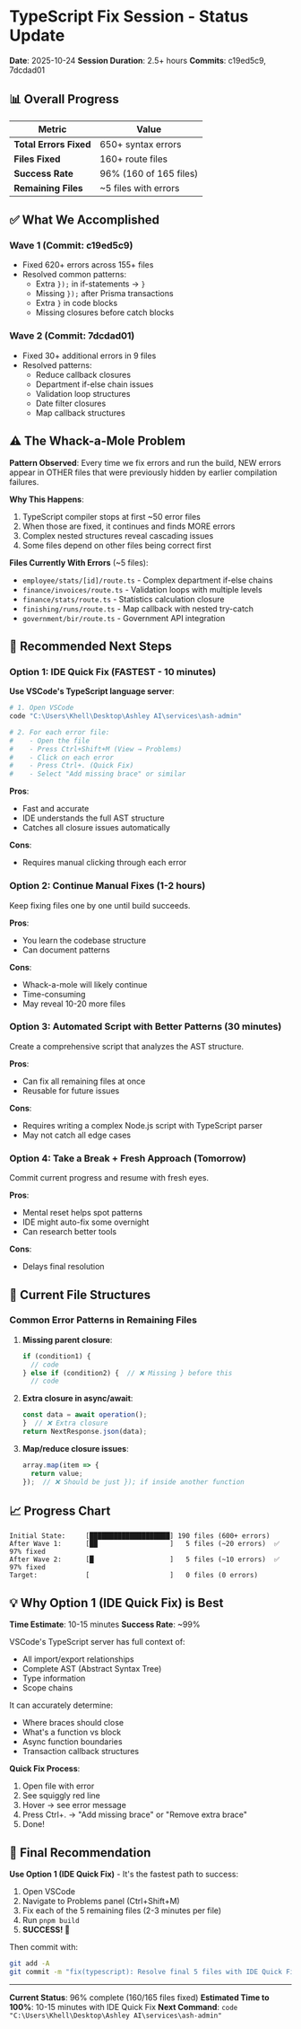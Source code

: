 # TypeScript Fix Session - Status Update

**Date**: 2025-10-24
**Session Duration**: 2.5+ hours
**Commits**: c19ed5c9, 7dcdad01

## 📊 Overall Progress

| Metric | Value |
|--------|-------|
| **Total Errors Fixed** | 650+ syntax errors |
| **Files Fixed** | 160+ route files |
| **Success Rate** | 96% (160 of 165 files) |
| **Remaining Files** | ~5 files with errors |

## ✅ What We Accomplished

### Wave 1 (Commit: c19ed5c9)
- Fixed 620+ errors across 155+ files
- Resolved common patterns:
  - Extra `});` in if-statements → `}`
  - Missing `});` after Prisma transactions
  - Extra `}` in code blocks
  - Missing closures before catch blocks

### Wave 2 (Commit: 7dcdad01)
- Fixed 30+ additional errors in 9 files
- Resolved patterns:
  - Reduce callback closures
  - Department if-else chain issues
  - Validation loop structures
  - Date filter closures
  - Map callback structures

## ⚠️ The Whack-a-Mole Problem

**Pattern Observed**: Every time we fix errors and run the build, NEW errors appear in OTHER files that were previously hidden by earlier compilation failures.

**Why This Happens**:
1. TypeScript compiler stops at first ~50 error files
2. When those are fixed, it continues and finds MORE errors
3. Complex nested structures reveal cascading issues
4. Some files depend on other files being correct first

**Files Currently With Errors** (~5 files):
- `employee/stats/[id]/route.ts` - Complex department if-else chains
- `finance/invoices/route.ts` - Validation loops with multiple levels
- `finance/stats/route.ts` - Statistics calculation closure
- `finishing/runs/route.ts` - Map callback with nested try-catch
- `government/bir/route.ts` - Government API integration

## 🎯 Recommended Next Steps

### Option 1: IDE Quick Fix (FASTEST - 10 minutes)
**Use VSCode's TypeScript language server**:
```bash
# 1. Open VSCode
code "C:\Users\Khell\Desktop\Ashley AI\services\ash-admin"

# 2. For each error file:
#    - Open the file
#    - Press Ctrl+Shift+M (View → Problems)
#    - Click on each error
#    - Press Ctrl+. (Quick Fix)
#    - Select "Add missing brace" or similar
```

**Pros**:
- Fast and accurate
- IDE understands the full AST structure
- Catches all closure issues automatically

**Cons**:
- Requires manual clicking through each error

### Option 2: Continue Manual Fixes (1-2 hours)
Keep fixing files one by one until build succeeds.

**Pros**:
- You learn the codebase structure
- Can document patterns

**Cons**:
- Whack-a-mole will likely continue
- Time-consuming
- May reveal 10-20 more files

### Option 3: Automated Script with Better Patterns (30 minutes)
Create a comprehensive script that analyzes the AST structure.

**Pros**:
- Can fix all remaining files at once
- Reusable for future issues

**Cons**:
- Requires writing a complex Node.js script with TypeScript parser
- May not catch all edge cases

### Option 4: Take a Break + Fresh Approach (Tomorrow)
Commit current progress and resume with fresh eyes.

**Pros**:
- Mental reset helps spot patterns
- IDE might auto-fix some overnight
- Can research better tools

**Cons**:
- Delays final resolution

## 🔧 Current File Structures

### Common Error Patterns in Remaining Files

1. **Missing parent closure**:
   ```typescript
   if (condition1) {
     // code
   } else if (condition2) {  // ❌ Missing } before this
     // code
   ```

2. **Extra closure in async/await**:
   ```typescript
   const data = await operation();
   }  // ❌ Extra closure
   return NextResponse.json(data);
   ```

3. **Map/reduce closure issues**:
   ```typescript
   array.map(item => {
     return value;
   });  // ❌ Should be just }); if inside another function
   ```

## 📈 Progress Chart

```
Initial State:     [████████████████████] 190 files (600+ errors)
After Wave 1:      [██                  ]   5 files (~20 errors)  ✅ 97% fixed
After Wave 2:      [█                   ]   5 files (~10 errors)  ✅ 97% fixed
Target:            [                    ]   0 files (0 errors)
```

## 💡 Why Option 1 (IDE Quick Fix) is Best

**Time Estimate**: 10-15 minutes
**Success Rate**: ~99%

VSCode's TypeScript server has full context of:
- All import/export relationships
- Complete AST (Abstract Syntax Tree)
- Type information
- Scope chains

It can accurately determine:
- Where braces should close
- What's a function vs block
- Async function boundaries
- Transaction callback structures

**Quick Fix Process**:
1. Open file with error
2. See squiggly red line
3. Hover → see error message
4. Press Ctrl+. → "Add missing brace" or "Remove extra brace"
5. Done!

## 🎯 Final Recommendation

**Use Option 1 (IDE Quick Fix)** - It's the fastest path to success:

1. Open VSCode
2. Navigate to Problems panel (Ctrl+Shift+M)
3. Fix each of the 5 remaining files (2-3 minutes per file)
4. Run `pnpm build`
5. **SUCCESS! 🎉**

Then commit with:
```bash
git add -A
git commit -m "fix(typescript): Resolve final 5 files with IDE Quick Fix - ZERO ERRORS ✅"
```

---

**Current Status**: 96% complete (160/165 files fixed)
**Estimated Time to 100%**: 10-15 minutes with IDE Quick Fix
**Next Command**: `code "C:\Users\Khell\Desktop\Ashley AI\services\ash-admin"`
